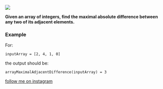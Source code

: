 <a href="https://www.instagram.com/9_Tay"><img src="https://img.shields.io/badge/instagram-%23E4415F?style=flat&logo=instagram&logoColor=white"/></a>

**Given an array of integers, find the maximal absolute difference between any two of its adjacent elements.**

### Example

For:

```
inputArray = [2, 4, 1, 0]
```

the output should be:

```
arrayMaximalAdjacentDifference(inputArray) = 3
```

[follow me on instagram](https://www.instagram.com/9_tay)